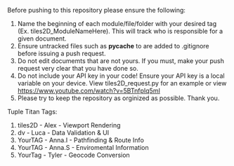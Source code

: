 Before pushing to this repository please ensure the following:
1. Name the beginning of each module/file/folder with your desired tag (Ex. tiles2D_ModuleNameHere).
   This will track who is responsible for a given document.
2. Ensure untracked files such as __pycache__ to are added to .gitignore before issuing a push request.
3. Do not edit documemts that are not yours. If you must, make your push request very clear that you have done so.
4. Do not include your API key in your code! Ensure your API key is a local variable on your device.
   View tiles2D_request.py for an example or view https://www.youtube.com/watch?v=5BTnfpIq5mI
5. Please try to keep the repository as orginized as possible. Thank you.

Tuple Titan Tags:
1. tiles2D - Alex   - Viewport Rendering
2. dv      - Luca   - Data Validation & UI
3. YourTAG - Anna.I - Pathfinding & Route Info
4. YourTAG - Anna.S - Enviromental Information
5. YourTag - Tyler  - Geocode Conversion
